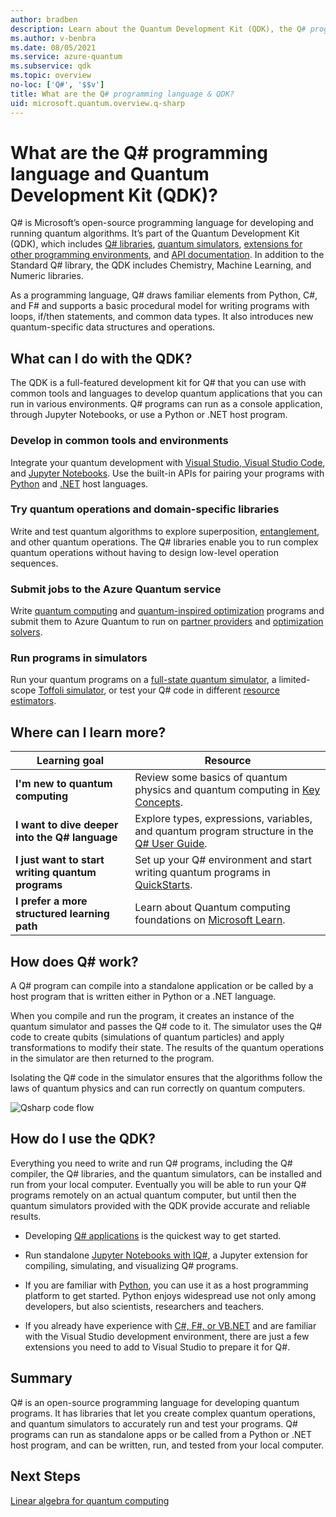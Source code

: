 ```yaml
---
author: bradben
description: Learn about the Quantum Development Kit (QDK), the Q# programming language, and how you can create quantum programs.
ms.author: v-benbra
ms.date: 08/05/2021
ms.service: azure-quantum
ms.subservice: qdk
ms.topic: overview
no-loc: ['Q#', '$$v']
title: What are the Q# programming language & QDK?
uid: microsoft.quantum.overview.q-sharp
---
```


# What are the Q# programming language and Quantum Development Kit (QDK)?

Q# is Microsoft’s open-source programming language for developing and running quantum algorithms. It’s part of the Quantum Development Kit (QDK), which includes [Q# libraries](xref:microsoft.quantum.libraries.overview), [quantum simulators](xref:microsoft.quantum.machines.overview), [extensions for other programming environments](xref:microsoft.quantum.install-qdk.overview), and [API documentation](xref:microsoft.quantum.apiref-intro). In addition to the Standard Q# library, the QDK includes Chemistry, Machine Learning, and Numeric libraries.

As a programming language, Q# draws familiar elements from Python, C#, and F# and supports a basic procedural model for writing programs with loops, if/then statements, and common data types. It also introduces new quantum-specific data structures and operations.

## What can I do with the QDK?

The QDK is a full-featured development kit for Q# that you can use with common tools and languages to develop quantum applications that you can run in various environments. Q# programs can run as a console application, through Jupyter Notebooks, or use a Python or .NET host program.

### Develop in common tools and environments

Integrate your quantum development with [Visual Studio, Visual Studio Code](xref:microsoft.quantum.install-qdk.overview.standalone), and [Jupyter Notebooks](xref:microsoft.quantum.install-qdk.overview.jupyter). Use the built-in APIs for pairing your programs with [Python](xref:microsoft.quantum.install-qdk.overview.python) and [.NET](xref:microsoft.quantum.install-qdk.overview.cs) host languages.

### Try quantum operations and domain-specific libraries

Write and test quantum algorithms to explore superposition, [entanglement](xref:microsoft.quantum.tutorial-qdk.entanglement), and other quantum operations. The Q# libraries enable you to run complex quantum operations without having to design low-level operation sequences.

### Submit jobs to the Azure Quantum service

Write [quantum computing](xref:microsoft.quantum.overview.qdk-overview) and [quantum-inspired optimization](xref:microsoft.quantum.optimization.concepts.overview.introduction) programs and submit them to Azure Quantum to run on [partner providers](xref:microsoft.quantum.reference.qc-target-list) and [optimization solvers](xref:microsoft.quantum.reference.qio-target-list). 

### Run programs in simulators

Run your quantum programs on a [full-state quantum simulator](xref:microsoft.quantum.machines.overview.full-state-simulator), a limited-scope [Toffoli simulator](xref:microsoft.quantum.machines.overview.toffoli-simulator), or test your Q# code in different [resource estimators](xref:microsoft.quantum.machines.overview.resources-estimator). 

## Where can I learn more?

|Learning goal|Resource|
| ---- | ---- |
| **I'm new to quantum computing** | Review some basics of quantum physics and quantum computing in [Key Concepts](xref:microsoft.quantum.overview.understanding).|
| **I want to dive deeper into the Q# language** | Explore types, expressions, variables, and quantum program structure in the [Q# User Guide](xref:microsoft.quantum.user-guide-qdk.overview).|
| **I just want to start writing quantum programs** | Set up your Q# environment and start writing quantum programs in [QuickStarts](xref:microsoft.quantum.install-qdk.overview).|
| **I prefer a more structured learning path** | Learn about Quantum computing foundations on [Microsoft Learn](/learn/paths/quantum-computing-fundamentals/).

## How does Q# work?

A Q# program can compile into a standalone application or be called by a host program that is written either in Python or a .NET language.

When you compile and run the program, it creates an instance of the quantum simulator and passes the Q# code to it. The simulator uses the Q# code to create qubits (simulations of quantum particles) and apply transformations to modify their state. The results of the quantum operations in the simulator are then returned to the program.  

Isolating the Q# code in the simulator ensures that the algorithms follow the laws of quantum physics and can run correctly on quantum computers.

![Qsharp code flow](~/media/qsharp-code-flow.png)

## How do I use the QDK?

Everything you need to write and run Q# programs, including the Q# compiler, the Q# libraries, and the quantum simulators, can be installed and run from your local computer. Eventually you will be able to run your Q# programs remotely on an actual quantum computer, but until then the quantum simulators provided with the QDK provide accurate and reliable results.

- Developing [Q# applications](xref:microsoft.quantum.install-qdk.overview.standalone) is the quickest way to get started.

- Run standalone [Jupyter Notebooks with IQ#](xref:microsoft.quantum.install-qdk.overview.jupyter), a Jupyter extension for compiling, simulating, and visualizing Q# programs.

- If you are familiar with [Python](xref:microsoft.quantum.install-qdk.overview.python), you can use it as a host programming platform to get started. Python enjoys widespread use not only among developers, but also scientists, researchers and teachers.

- If you already have experience with [C#, F#, or VB.NET](xref:microsoft.quantum.install-qdk.overview.cs) and are familiar with the Visual Studio development environment, there are just a few extensions you need to add to Visual Studio to prepare it for Q#.  

## Summary

Q# is an open-source programming language for developing quantum programs. It has libraries that let you create complex quantum operations, and quantum simulators to accurately run and test your programs. Q# programs can run as standalone apps or be called from a Python or .NET host program, and can be written, run, and tested from your local computer.

## Next Steps

[Linear algebra for quantum computing](xref:microsoft.quantum.overview.algebra)
